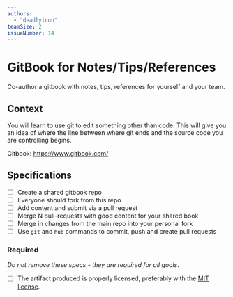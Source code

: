 ```yaml
---
authors:
  - "deadlyicon"
teamSize: 2
issueNumber: 14
---
```


# GitBook for Notes/Tips/References

Co-author a gitbook with notes, tips, references for yourself and your team.

## Context

You will learn to use git to edit something other than code. This will give you an idea of where the line between where git ends and the source code you are controlling begins.

Gitbook: https://www.gitbook.com/
## Specifications
- [ ] Create a shared gitbook repo
- [ ] Everyone should fork from this repo
- [ ] Add content and submit via a pull request
- [ ] Merge N pull-requests with good content for your shared book
- [ ] Merge in changes from the main repo into your personal fork
- [ ] Use `git` and `hub` commands to commit, push and create pull requests
### Required

_Do not remove these specs - they are required for all goals_.
- [ ] The artifact produced is properly licensed, preferably with the [MIT license](https://opensource.org/licenses/MIT).
